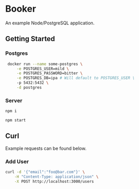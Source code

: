 # Booker

An example Node/PostgreSQL application.

## Getting Started

### Postgres 

```sh
 docker run --name some-postgres \
     -e POSTGRES_USER=mild \
     -e POSTGRES_PASSWORD=bitter \
     -e POSTGRES_DB=ipa # Will default to POSTGRES_USER \
     -p 5432:5432 \
     -d postgres
```

### Server

```sh
npm i

npm start
```

## Curl

Example requests can be found below.

### Add User 

```sh
curl -d '{"email":"foo@bar.com"}' \
    -H "Content-Type: application/json" \
    -X POST http://localhost:3000/users
```
